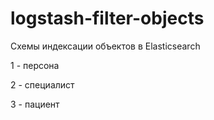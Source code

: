 # logstash-filter-objects

Схемы индексации объектов в Elasticsearch

1 - персона

2 - специалист

3 - пациент
